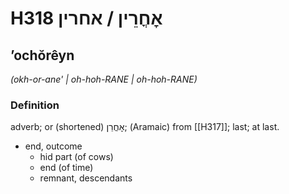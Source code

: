 # H318 אׇחֳרֵין / אחרין

## ʼochŏrêyn

_(okh-or-ane' | oh-hoh-RANE | oh-hoh-RANE)_

### Definition

adverb; or (shortened) אׇחֳרֵן; (Aramaic) from [[H317]]; last; at last.

- end, outcome
    - hid part (of cows)
    - end (of time)
    - remnant, descendants
